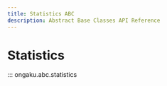 ```yaml
---
title: Statistics ABC
description: Abstract Base Classes API Reference
---
```


# Statistics

::: ongaku.abc.statistics
